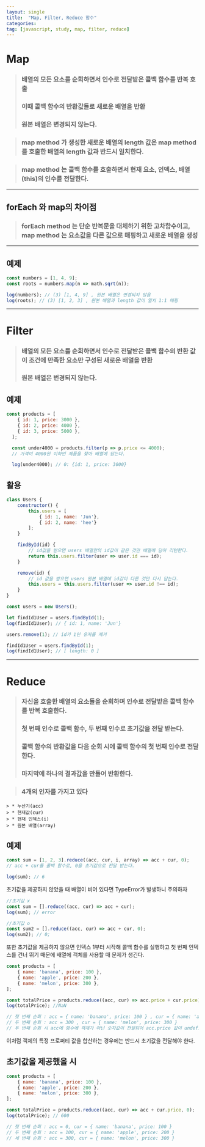 ```yaml
---
layout: single
title:  "Map, Filter, Reduce 함수"
categories: 
tag: [javascript, study, map, filter, reduce]
---
```



# Map

> ### 배열의 모든 요소를 순회하면서 인수로 전달받은 콜백 함수를 반복 호출  
> ### 이때 **콜백 함수의 반환값들로 새로운 배열을 반환**  
> ### 원본 배열은 변경되지 않는다.

> ### map method 가 생성한 새로운 배열의 length 값은 map method 를 호출한 배열의 length 값과 반드시 일치한다.

> ### map method 는 콜백 함수를 호출하면서 현재 요소, 인덱스, 배열(this)의 인수를 전달한다.  

***

## forEach 와 map의 차이점

> ### forEach method 는 단순 반복문을 대체하기 위한 고차함수이고, map method 는 요소값을 다른 값으로 매핑하고 새로운 배열을 생성

***

## 예제
````javascript
const numbers = [1, 4, 9];
const roots = numbers.map(n => math.sqrt(n));

log(numbers); // (3) [1, 4, 9] , 원본 배열은 변경되지 않음
log(roots); // (3) [1, 2, 3] , 원본 배열과 length 값이 일치 1:1 매핑
````


***

# Filter

> ### 배열의 모든 요소를 순회하면서 인수로 전달받은 콜백 함수의 반환 값이 조건에 만족한 요소만 구성된 새로운 배열을 반환  
> ### 원본 배열은 번경되지 않는다.

## 예제
````javascript
const products = [
    { id: 1, price: 3000 },
    { id: 2, price: 4000 },
    { id: 3, price: 5000 },
  ];

  const under4000 = products.filter(p => p.price <= 4000);
  // 가격이 4000원 이하인 제품을 찾아 배열에 담는다. 

  log(under4000); // 0: {id: 1, price: 3000} 
````

## 활용
````javascript
class Users {
    constructor() {
        this.users = [
            { id: 1, name: 'Jun'},
            { id: 2, name: 'hee'}
        ];
    }

    findById(id) {
        // id값을 받으면 users 배열안의 id값이 같은 것만 배열에 담아 리턴한다.
        return this.users.filter(user => user.id === id);
    }

    remove(id) {
        // id 값을 받으면 users 원본 배열에 id값이 다른 것만 다시 담는다.
        this.users = this.users.filter(user => user.id !== id);
    }
}

const users = new Users();

let findId1User = users.findById(1);
log(findId1User); // { id: 1, name: 'Jun'}

users.remove(1); // id가 1인 유저를 제거

findId1User = users.findById(1);
log(findId1User); // [ length: 0 ]
````


***

# Reduce
> ### 자신을 호출한 배열의 요소들을 순회하며 인수로 전달받은 콜백 함수를 반복 호출한다.
> ### 첫 번째 인수로 콜백 함수, 두 번째 인수로 초기값을 전달 받는다.
> ### 콜백 함수의 반환값을 다음 순회 시에 콜백 함수의 첫 번째 인수로 전달한다.
> ### 마지막에 하나의 결과값을 만들어 반환한다.

> ### 4개의 인자를 가지고 있다
    > * 누산기(acc)
    > * 현재값(cur)
    > * 현재 인덱스(i)
    > * 원본 배열(array)


## 예제
````javascript
const sum = [1, 2, 3].reduce((acc, cur, i, array) => acc + cur, 0);
// acc + cur를 콜백 함수로, 0을 초기값으로 전달 받는다.

log(sum); // 6
````

초기값을 제공하지 않았을 때 배열이 비어 있다면 TypeError가 발생하니 주의하자

````javascript
//초기값 x
const sum = [].reduce((acc, cur) => acc + cur);
log(sum); // error

//초기값 o
const sum2 = [].reduce((acc, cur) => acc + cur, 0);
log(sum2); // 0;
````

또한 초기값을 제공하지 않으면 인덱스 1부터 시작해 콜백 함수를 실행하고 첫 번째 인덱스를 건너 뛰기 때문에 배열에 객체를 사용할 때 문제가 생긴다.

````javascript
const products = [
    { name: 'banana', price: 100 },
    { name: 'apple', price: 200 },
    { name: 'melon', price: 300 },
];

const totalPrice = products.reduce((acc, cur) => acc.price + cur.price);
log(totalPrice); //NaN

// 첫 번째 순회 : acc = { name: 'banana', price: 100 } , cur = { name: 'apple', price: 200 }
// 두 번째 순회 : acc = 300 , cur = { name: 'melon', price: 300 }
// 두 번째 순회 시 acc에 함수에 객체가 아닌 숫자값이 전달되어 acc.price 값이 undefined가 된다.
````

이처럼 객체의 특정 프로퍼티 값을 합산하는 경우에는 반드시 초기값을 전달해야 한다.

## 초기값을 제공했을 시
````javascript
const products = [
    { name: 'banana', price: 100 },
    { name: 'apple', price: 200 },
    { name: 'melon', price: 300 },
];

const totalPrice = products.reduce((acc, cur) => acc + cur.price, 0);
log(totalPrice); // 600

// 첫 번째 순회 : acc = 0, cur = { name: 'banana', price: 100 }
// 두 번째 순회 : acc = 100, cur = { name: 'apple', price: 200 }
// 세 번째 순회 : acc = 300, cur = { name: 'melon', price: 300 }
````